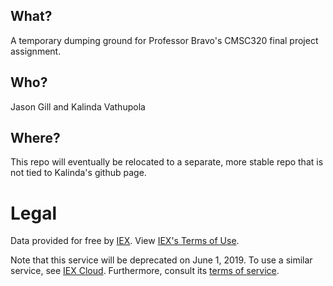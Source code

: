 ## What?
A temporary dumping ground for Professor Bravo's CMSC320 final project 
assignment.
## Who?
Jason Gill and Kalinda Vathupola
## Where?
This repo will eventually be relocated to a separate, more stable repo that is 
not tied to Kalinda's github page. 
# Legal
Data provided for free by [IEX](https://iextrading.com/developer/). View
[IEX's Terms of Use](https://iextrading.com/api-exhibit-a/).

Note that this service will be deprecated on June 1, 2019. To use a similar
service, see [IEX Cloud](https://iexcloud.io). Furthermore, consult 
its [terms of service](https://iexcloud.io/terms/).
